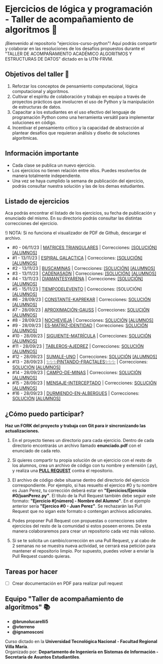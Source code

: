 # Ejercicios de lógica y programación - Taller de acompañamiento de algoritmos 🐍

¡Bienvenido al repositorio "ejercicios-curso-python"! Aquí podrás compartir y colaborar en las resoluciones de los desafíos propuestos durante el "TALLER DE ACOMPAÑAMIENTO ACADÉMICO ALGORITMOS Y ESTRUCTURAS DE DATOS" dictado en la UTN-FRVM.

## Objetivos del taller 🚀

1. Reforzar los conceptos de pensamiento computacional, lógica computacional y algoritmos.
2. Cultivar el espíritu de colaboración y trabajo en equipo a través de proyectos prácticos que involucren el uso de Python y la manipulación de estructuras de datos.
3. Capacitar a los estudiantes en el uso efectivo del lenguaje de programación Python como una herramienta versátil para implementar soluciones en código.
4. Incentivar el pensamiento crítico y la capacidad de abstracción al plantear desafíos que requieran análisis y diseño de soluciones algorítmicas.

## Información importante 

* Cada clase se publica un nuevo ejercicio.
* Los ejercicios no tienen relación entre ellos. Puedes resolverlos de manera totalmente independiente.
* Una vez se haya cumplido la semana de publicación del ejercicio, podrás consultar nuestra solución y las de los demas estudiantes.

## Listado de ejercicios
Aca podrás encontrar el listado de los ejercicios, su fecha de publicación y enunciado del mismo. En su directorio podrás consultar las distintas correcciones del ejercicio.

!) NOTA: Si no funciona el visualizador de PDF de Github, descargar el archivo.

* #0 - 06/11/23 | [MATRICES TRIANGULARES](https://github.com/vterreno/ejercicios-curso-python/blob/main/Ejercicios/Ejercicio%20%230%20-%20Matrices%20Triangulares/enunciado.pdf) | Correcciones: [[SOLUCIÓN]](https://github.com/vterreno/ejercicios-curso-python/tree/main/Ejercicios/Ejercicio%20%230%20-%20Matrices%20Triangulares/Resoluciony) [[ALUMNOS]](https://github.com/vterreno/ejercicios-curso-python/tree/main/Ejercicios/Ejercicio%20%230%20-%20Matrices%20Triangulares)
* #1 - 13/11/23 | [ESPIRAL GALACTICA](https://github.com/vterreno/ejercicios-curso-python/blob/main/Ejercicios/Ejercicio%20%231%20-%20Espiral%20Galactica/enunciado.pdf) | Correcciones: [[SOLUCIÓN]](https://github.com/vterreno/ejercicios-curso-python/tree/main/Ejercicios/Ejercicio%20%231%20-%20Espiral%20Galactica/Resolucion)  [[ALUMNOS]](https://github.com/vterreno/ejercicios-curso-python/tree/main/Ejercicios/Ejercicio%20%231%20-%20Espiral%20Galactica)
* #2 - 13/11/23 | [BUSCAMINAS](https://github.com/vterreno/ejercicios-curso-python/blob/main/Ejercicios/Ejercicio%20%232%20-%20Buscaminas/enunciado.pdf) | Correcciones: [[SOLUCIÓN]](https://github.com/vterreno/ejercicios-curso-python/tree/main/Ejercicios/Ejercicio%20%232%20-%20Buscaminas/Resolucion) [[ALUMNOS]](https://github.com/vterreno/ejercicios-curso-python/tree/main/Ejercicios/Ejercicio%20%232%20-%20Buscaminas)
* #3 - 13/11/23 | [CADENASADN](https://github.com/vterreno/ejercicios-curso-python/blob/main/Ejercicios/Ejercicio%20%233%20-%20Cadenas%20ADN/enunciado.pdf) | Correcciones: [[SOLUCIÓN]](https://github.com/vterreno/ejercicios-curso-python/tree/main/Ejercicios/Ejercicio%20%233%20-%20Cadenas%20ADN/Resolucion) [[ALUMNOS]](https://github.com/vterreno/ejercicios-curso-python/tree/main/Ejercicios/Ejercicio%20%233%20-%20Cadenas%20ADN)
* #4 - 13/11/23 |  [DIAMANTESYARENA](https://github.com/vterreno/ejercicios-curso-python/blob/main/Ejercicios/Ejercicio%20%234%20-%20Diamantes%20y%20Arena/enunciado.pdf) | Correcciones: [[SOLUCIÓN]](https://github.com/vterreno/ejercicios-curso-python/tree/main/Ejercicios/Ejercicio%20%234%20-%20Diamantes%20y%20Arena/Resolucion) [[ALUMNOS]](https://github.com/vterreno/ejercicios-curso-python/tree/main/Ejercicios/Ejercicio%20%234%20-%20Diamantes%20y%20Arena)
* #5 - 15/11/23 | [TIEMPODELEVENTO](https://github.com/vterreno/ejercicios-curso-python/blob/main/Ejercicios/Ejercicio%20%235%20-%20Tiempo%20del%20evento/enunciado.pdf) | Correcciones: [SOLUCIÓN] [[ALUMNOS]](https://github.com/vterreno/ejercicios-curso-python/tree/main/Ejercicios/Ejercicio%20%235%20-%20Tiempo%20del%20evento)
* #6 - 28/09/23 | [CONSTANTE-KAPREKAR](https://github.com/vterreno/ejercicios-curso-python/blob/main/Ejercicios/Ejercicio%20%236%20-%20Volumen%201%20-%20100%20-%20Constante%20de%20Kaprekar/Volumen%201%20-%20100%20-%20Constante%20de%20Kaprekar.pdf) | Correcciones: [SOLUCIÓN](https://github.com/vterreno/ejercicios-curso-python/tree/main/Ejercicios/Ejercicio%20%236%20-%20Volumen%201%20-%20100%20-%20Constante%20de%20Kaprekar/Resoluci%C3%B3n) [[ALUMNOS]](https://github.com/vterreno/ejercicios-curso-python/tree/main/Ejercicios/Ejercicio%20%236%20-%20Volumen%201%20-%20100%20-%20Constante%20de%20Kaprekar)
* #7 - 28/09/23 | [APROXIMACIÓN-GAUSS](https://github.com/vterreno/ejercicios-curso-python/blob/main/Ejercicios/Ejercicio%20%237%20-%20Volumen%201%20-%20107%20-%20Aproximaci%C3%B3n%20de%20gauss/Volumen%201%20-%20107%20-%20Aproximaci%C3%B3n%20de%20gauss.pdf) | Correcciones: [SOLUCIÓN](https://github.com/vterreno/ejercicios-curso-python/tree/main/Ejercicios/Ejercicio%20%237%20-%20Volumen%201%20-%20107%20-%20Aproximaci%C3%B3n%20de%20gauss/Resoluci%C3%B3n) [[ALUMNOS]](https://github.com/vterreno/ejercicios-curso-python/tree/main/Ejercicios/Ejercicio%20%237%20-%20Volumen%201%20-%20107%20-%20Aproximaci%C3%B3n%20de%20gauss)
* #8 - 28/09/23 | [NOCHEVIEJA](https://github.com/vterreno/ejercicios-curso-python/blob/main/Ejercicios/Ejercicio%20%238%20-%20Volumen%201%20-%20148%20-%20Nochevieja/Volumen%201%20-%20148%20-%20Nochevieja.pdf) | Correcciones: [SOLUCIÓN](https://github.com/vterreno/ejercicios-curso-python/tree/main/Ejercicios/Ejercicio%20%238%20-%20Volumen%201%20-%20148%20-%20Nochevieja/Resoluci%C3%B3n) [[ALUMNOS]](https://github.com/vterreno/ejercicios-curso-python/tree/main/Ejercicios/Ejercicio%20%238%20-%20Volumen%201%20-%20148%20-%20Nochevieja)
* #9 - 28/09/23 | [ES-MATRIZ-IDENTIDAD](https://github.com/vterreno/ejercicios-curso-python/blob/main/Ejercicios/Ejercicio%20%239%20-%20Volumen%201%20-%20151%20-%20Es%20matriz%20identidad/Volumen%201%20-%20151%20-%20Es%20matriz%20identidad.pdf) | Correcciones: [SOLUCIÓN](https://github.com/vterreno/ejercicios-curso-python/tree/main/Ejercicios/Ejercicio%20%239%20-%20Volumen%201%20-%20151%20-%20Es%20matriz%20identidad/Resoluci%C3%B3n) [[ALUMNOS]](https://github.com/vterreno/ejercicios-curso-python/tree/main/Ejercicios/Ejercicio%20%239%20-%20Volumen%201%20-%20151%20-%20Es%20matriz%20identidad)
* #10 - 28/09/23 | [SIGUIENTE-MATRÍCULA](https://github.com/vterreno/ejercicios-curso-python/blob/main/Ejercicios/Ejercicio%20%2310%20-%20Volumen%201%20-%20154%20-%20Cu%C3%A1l%20es%20la%20siguiente%20matr%C3%ADcula/Volumen%201%20-%20154%20-%20Cu%C3%A1l%20es%20la%20siguiente%20matr%C3%ADcula.pdf) | Correcciones: [SOLUCIÓN](https://github.com/vterreno/ejercicios-curso-python/tree/main/Ejercicios/Ejercicio%20%2310%20-%20Volumen%201%20-%20154%20-%20Cu%C3%A1l%20es%20la%20siguiente%20matr%C3%ADcula/Resoluci%C3%B3n) [[ALUMNOS]](https://github.com/vterreno/ejercicios-curso-python/tree/main/Ejercicios/Ejercicio%20%2310%20-%20Volumen%201%20-%20154%20-%20Cu%C3%A1l%20es%20la%20siguiente%20matr%C3%ADcula)
* #11 - 28/09/23 | [TABLEROS-AJEDREZ](https://github.com/vterreno/ejercicios-curso-python/blob/main/Ejercicios/Ejercicio%20%2311%20-%20Volumen%201%20-%20162%20-%20Tableros%20de%20Ajedrez/Volumen%201%20-%20162%20-%20Tableros%20de%20Ajedrez.pdf) | Correcciones: [SOLUCIÓN](https://github.com/vterreno/ejercicios-curso-python/tree/main/Ejercicios/Ejercicio%20%2311%20-%20Volumen%201%20-%20162%20-%20Tableros%20de%20Ajedrez/Resoluci%C3%B3n) [[ALUMNOS]](https://github.com/vterreno/ejercicios-curso-python/tree/main/Ejercicios/Ejercicio%20%2311%20-%20Volumen%201%20-%20162%20-%20Tableros%20de%20Ajedrez)
* #12 - 28/09/23 | [SUMALE-UNO](https://github.com/vterreno/ejercicios-curso-python/blob/main/Ejercicios/Ejercicio%20%2312%20-%20Volumen%201%20-%20163%20-%20S%C3%BAmale%201/Volumen%201%20-%20163%20-%20S%C3%BAmale%201.pdf) | Correcciones: [SOLUCIÓN](https://github.com/vterreno/ejercicios-curso-python/tree/main/Ejercicios/Ejercicio%20%2312%20-%20Volumen%201%20-%20163%20-%20S%C3%BAmale%201/Resoluci%C3%B3n) [[ALUMNOS]](https://github.com/vterreno/ejercicios-curso-python/tree/main/Ejercicios/Ejercicio%20%2312%20-%20Volumen%201%20-%20163%20-%20S%C3%BAmale%201)
* #13 - 28/09/23 | [✨✨✨PINTANDO-FRACTALES✨✨✨](https://github.com/vterreno/ejercicios-curso-python/blob/main/Ejercicios/Ejercicio%20%2313%20-%20Volumen%201%20-%20167%20-%20Pintando%20Fractales/Volumen%201%20-%20167%20-%20Pintando%20Fractales.pdf) | Correcciones: [SOLUCIÓN](https://github.com/vterreno/ejercicios-curso-python/tree/main/Ejercicios/Ejercicio%20%2313%20-%20Volumen%201%20-%20167%20-%20Pintando%20Fractales/Resoluci%C3%B3n) [[ALUMNOS]](https://github.com/vterreno/ejercicios-curso-python/tree/main/Ejercicios/Ejercicio%20%2313%20-%20Volumen%201%20-%20167%20-%20Pintando%20Fractales)
* #14 - 28/09/23 | [CAMPO-DE-MINAS](https://github.com/vterreno/ejercicios-curso-python/blob/main/Ejercicios/Ejercicio%20%2314%20-%20Volumen%201%20-%20176%20-%20Campo%20de%20Minas/Volumen%201%20-%20176%20-%20Campo%20de%20Minas.pdf) | Correcciones: [SOLUCIÓN](https://github.com/vterreno/ejercicios-curso-python/tree/main/Ejercicios/Ejercicio%20%2314%20-%20Volumen%201%20-%20176%20-%20Campo%20de%20Minas/Resoluci%C3%B3n) [[ALUMNOS]](https://github.com/vterreno/ejercicios-curso-python/tree/main/Ejercicios/Ejercicio%20%2314%20-%20Volumen%201%20-%20176%20-%20Campo%20de%20Minas)
* #15 - 28/09/23 | [MENSAJE-INTERCEPTADO](https://github.com/vterreno/ejercicios-curso-python/blob/main/Ejercicios/Ejercicio%20%2315%20-%20Volumen%201%20-%20197%20-%20Mensaje%20interceptado/Volumen%201%20-%20197%20-%20Mensaje%20interceptado.pdf) | Correcciones: [SOLUCIÓN](https://github.com/vterreno/ejercicios-curso-python/tree/main/Ejercicios/Ejercicio%20%2315%20-%20Volumen%201%20-%20197%20-%20Mensaje%20interceptado/Resoluci%C3%B3n) [[ALUMNOS]](https://github.com/vterreno/ejercicios-curso-python/tree/main/Ejercicios/Ejercicio%20%2315%20-%20Volumen%201%20-%20197%20-%20Mensaje%20interceptado)
* #16 - 28/09/23 | [DURMIENDO-EN-ALBERGUES](https://github.com/vterreno/ejercicios-curso-python/blob/main/Ejercicios/Ejercicio%20%2316%20-%20Volumen%204%20-%20400%20-%20Durmiendo%20en%20albergues/Volumen%204%20-%20400%20-%20Durmiendo%20en%20albergues.pdf) | Correcciones: [SOLUCIÓN](https://github.com/vterreno/ejercicios-curso-python/tree/main/Ejercicios/Ejercicio%20%2316%20-%20Volumen%204%20-%20400%20-%20Durmiendo%20en%20albergues/Resoluci%C3%B3n) [[ALUMNOS]](https://github.com/vterreno/ejercicios-curso-python/tree/main/Ejercicios/Ejercicio%20%2316%20-%20Volumen%204%20-%20400%20-%20Durmiendo%20en%20albergues)



## ¿Cómo puedo participar?

**Haz un FORK del proyecto y trabaja con Git para ir sincronizando las actualizaciones.**
1. En el proyecto tienes un directorio para cada ejercicio. Dentro de cada directorio encontrarás un archivo llamado **enunciado.pdf** con el enunciado de cada reto.

2. Si quieres compartir tu propia solución de un ejercicio con el resto de los alumnos, crea un archivo de código con tu nombre y extensión (.py), y realiza una [**PULL REQUEST**](https://docs.github.com/es/pull-requests/collaborating-with-pull-requests/proposing-changes-to-your-work-with-pull-requests/creating-a-pull-request) contra el repositorio.
3. El archivo de código debe situarse dentro del directorio del ejercicio correspondiente. Por ejemplo, si has resuelto el ejercico #0 y tu nombre es Juan Perez, tu corrección deberá estar en **"Ejercicios/Ejercicio #0/juanPerez.py"**. El título de la Pull Request también debe seguir este formato: **"Ejercicio #[número] - Nombre del Alumno"**. En el ejemplo anterior sería **"Ejercico #0 - Juan Perez"**. Se rechazarán las Pull Request que no sigan este formato o contengan archivos adicionales.
4. Podes proponer Pull Request con propuestas o correcciones sobre ejercicios del resto de la comunidad si estos poseen errores. De esta manera colaboraremos para crear un repositorio cada vez más valioso.
5. Si se te solicita un cambio/corrección en una Pull Request, y al cabo de 2 semanas no se muestra nueva actividad, se cerrará esa petición para mantener el repositorio limpio. Por supuesto, puedes volver a enviar la Pull Request cuando quieras.

## Tareas por hacer
- [ ] Crear documentación en PDF para realizar pull request

## Equipo "Taller de acompañamiento de algoritmos" 📚

* **@brunolucarelli5**
* **@vterreno**
* **@ignamosconi**

Curso dictado en la **Universidad Tecnológica Nacional - Facultad Regional Villa María**. \
Organizado por: **Departamento de Ingeniería en Sistemas de Información - Secretaría de Asuntos Estudiantiles**.

